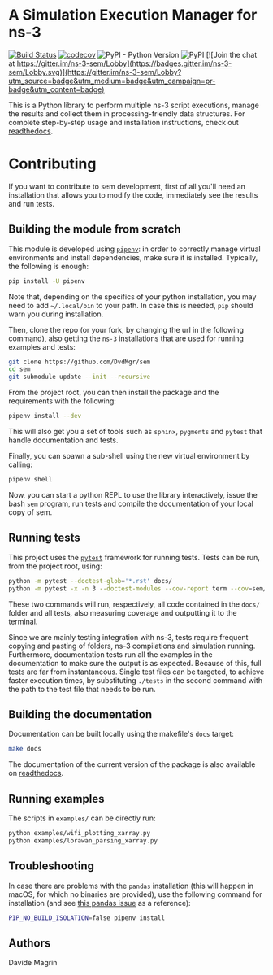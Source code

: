 # A Simulation Execution Manager for ns-3 #

[![Build Status](https://travis-ci.org/DvdMgr/sem.svg?branch=develop)](https://travis-ci.org/DvdMgr/sem)
[![codecov](https://codecov.io/gh/DvdMgr/sem/branch/develop/graph/badge.svg)](https://codecov.io/gh/DvdMgr/sem)
![PyPI - Python Version](https://img.shields.io/pypi/pyversions/sem.svg)
![PyPI](https://img.shields.io/pypi/v/sem.svg)
[![Join the chat at https://gitter.im/ns-3-sem/Lobby](https://badges.gitter.im/ns-3-sem/Lobby.svg)](https://gitter.im/ns-3-sem/Lobby?utm_source=badge&utm_medium=badge&utm_campaign=pr-badge&utm_content=badge)

This is a Python library to perform multiple ns-3 script executions, manage the
results and collect them in processing-friendly data structures. For complete
step-by-step usage and installation instructions, check out [readthedocs][rtd].

# Contributing #

If you want to contribute to sem development, first of all you'll need an
installation that allows you to modify the code, immediately see the results and
run tests.

## Building the module from scratch ##

This module is developed using
[`pipenv`](https://pipenv.readthedocs.io/en/latest/): in order to correctly
manage virtual environments and install dependencies, make sure it is installed.
Typically, the following is enough:

```bash
pip install -U pipenv
```

Note that, depending on the specifics of your python installation, you may need to add
`~/.local/bin` to your path. In case this is needed, `pip` should warn you
during installation.

Then, clone the repo (or your fork, by changing the url in the following
command), also getting the `ns-3` installations that are used for running
examples and tests:

```bash
git clone https://github.com/DvdMgr/sem
cd sem
git submodule update --init --recursive
```

From the project root, you can then install the package and the
requirements with the following:

```bash
pipenv install --dev
```

This will also get you a set of tools such as `sphinx`, `pygments` and `pytest`
that handle documentation and tests.

Finally, you can spawn a sub-shell using the new virtual environment by calling:

```bash
pipenv shell
```

Now, you can start a python REPL to use the library interactively, issue the
bash `sem` program, run tests and compile the documentation of your local copy
of sem.

## Running tests ##

This project uses the [`pytest`](https://docs.pytest.org/en/latest/) framework
for running tests. Tests can be run, from the project root, using:

```bash
python -m pytest --doctest-glob='*.rst' docs/
python -m pytest -x -n 3 --doctest-modules --cov-report term --cov=sem/ ./tests
```

These two commands will run, respectively, all code contained in the `docs/`
folder and all tests, also measuring coverage and outputting it to the terminal.

Since we are mainly testing integration with ns-3, tests require frequent
copying and pasting of folders, ns-3 compilations and simulation running.
Furthermore, documentation tests run all the examples in the documentation to
make sure the output is as expected. Because of this, full tests are far from
instantaneous. Single test files can be targeted, to achieve faster execution
times, by substituting `./tests` in the second command with the path to the test
file that needs to be run.

## Building the documentation ##

Documentation can be built locally using the makefile's `docs` target:

```bash
make docs
```

The documentation of the current version of the package is also available on
[readthedocs][rtd].

## Running examples ##

The scripts in `examples/` can be directly run:

```bash
python examples/wifi_plotting_xarray.py
python examples/lorawan_parsing_xarray.py
```

## Troubleshooting ##

In case there are problems with the `pandas` installation (this will happen in
macOS, for which no binaries are provided), use the following command for
installation (and see [this pandas
issue](https://github.com/pandas-dev/pandas/issues/20775) as a reference):

```bash
PIP_NO_BUILD_ISOLATION=false pipenv install
```

## Authors ##

Davide Magrin

[rtd]: https://simulationexecutionmanager.readthedocs.io
